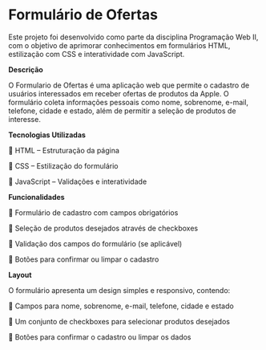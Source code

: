 # Formulário de Ofertas
Este projeto foi desenvolvido como parte da disciplina Programação Web II, com o objetivo de aprimorar conhecimentos em formulários HTML, estilização com CSS e interatividade com JavaScript.

**Descrição**

O Formulario de Ofertas é uma aplicação web que permite o cadastro de usuários interessados em receber ofertas de produtos da Apple. O formulário coleta informações pessoais como nome, sobrenome, e-mail, telefone, cidade e estado, além de permitir a seleção de produtos de interesse.

**Tecnologias Utilizadas**

🔹 HTML – Estruturação da página

🔹 CSS – Estilização do formulário

🔹 JavaScript – Validações e interatividade
  
**Funcionalidades**

🔹 Formulário de cadastro com campos obrigatórios

🔹 Seleção de produtos desejados através de checkboxes

🔹 Validação dos campos do formulário (se aplicável)

🔹 Botões para confirmar ou limpar o cadastro

**Layout**

O formulário apresenta um design simples e responsivo, contendo:

🔹 Campos para nome, sobrenome, e-mail, telefone, cidade e estado

🔹 Um conjunto de checkboxes para selecionar produtos desejados

🔹 Botões para confirmar o cadastro ou limpar os dados
